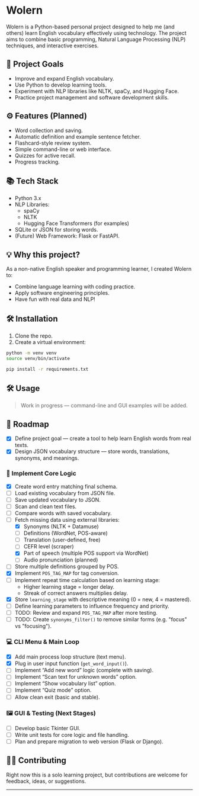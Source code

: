 # Wolern

Wolern is a Python-based personal project designed to help me (and others) learn English vocabulary effectively using technology. The project aims to combine basic programming, Natural Language Processing (NLP) techniques, and interactive exercises.

## 🎯 Project Goals

- Improve and expand English vocabulary.
- Use Python to develop learning tools.
- Experiment with NLP libraries like NLTK, spaCy, and Hugging Face.
- Practice project management and software development skills.

## ⚙️ Features (Planned)

- Word collection and saving.
- Automatic definition and example sentence fetcher.
- Flashcard-style review system.
- Simple command-line or web interface.
- Quizzes for active recall.
- Progress tracking.

## 📚 Tech Stack

- Python 3.x
- NLP Libraries:
  - spaCy
  - NLTK
  - Hugging Face Transformers (for examples)
- SQLite or JSON for storing words.
- (Future) Web Framework: Flask or FastAPI.

## 💡 Why this project?

As a non-native English speaker and programming learner, I created Wolern to:
- Combine language learning with coding practice.
- Apply software engineering principles.
- Have fun with real data and NLP!

## 🛠 Installation

1. Clone the repo.
2. Create a virtual environment:

```bash
python -m venv venv
source venv/bin/activate

pip install -r requirements.txt
```

## 🛠 Usage

> Work in progress — command-line and GUI examples will be added.

## 📌 Roadmap

- [x] Define project goal — create a tool to help learn English words from real texts.
- [x] Design JSON vocabulary structure — store words, translations, synonyms, and meanings.

### 🧠 Implement Core Logic
- [x] Create word entry matching final schema.
- [ ] Load existing vocabulary from JSON file.
- [ ] Save updated vocabulary to JSON.
- [ ] Scan and clean text files.
- [ ] Compare words with saved vocabulary.
- [ ] Fetch missing data using external libraries:
  - [x] Synonyms (NLTK + Datamuse)
  - [ ] Definitions (WordNet, POS-aware)
  - [ ] Translation (user-defined, free)
  - [ ] CEFR level (scraper)
  - [x] Part of speech (multiple POS support via WordNet)
  - [ ] Audio pronunciation (planned)
- [ ] Store multiple definitions grouped by POS.
- [x] Implement `POS_TAG_MAP` for tag conversion.
- [ ] Implement repeat time calculation based on learning stage:
  - Higher learning stage = longer delay.
  - Streak of correct answers multiplies delay.
- [x] Store `learning_stage` with descriptive meaning (0 = new, 4 = mastered).
- [ ] Define learning parameters to influence frequency and priority.
- [ ] TODO: Review and expand `POS_TAG_MAP` after more testing.
- [ ] TODO: Create `synonyms_filter()` to remove similar forms (e.g. "focus" vs "focusing").

### 💻 CLI Menu & Main Loop
- [x] Add main process loop structure (text menu).
- [x] Plug in user input function (`get_word_input()`).
- [ ] Implement “Add new word” logic (complete with saving).
- [ ] Implement “Scan text for unknown words” option.
- [ ] Implement “Show vocabulary list” option.
- [ ] Implement “Quiz mode” option.
- [ ] Allow clean exit (basic and stable).

### 🖼 GUI & Testing (Next Stages)
- [ ] Develop basic Tkinter GUI.
- [ ] Write unit tests for core logic and file handling.
- [ ] Plan and prepare migration to web version (Flask or Django).
## 🧑‍💻 Contributing

Right now this is a solo learning project, but contributions are welcome for feedback, ideas, or suggestions.

---

